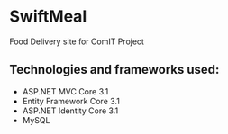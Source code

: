 # SwiftMeal
Food Delivery site for ComIT Project

## Technologies and frameworks used:

- ASP.NET MVC Core 3.1
- Entity Framework Core 3.1
- ASP.NET Identity Core 3.1
- MySQL

